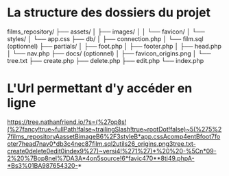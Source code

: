 # La structure des dossiers du projet

films_repository/
├── assets/
│   ├── images/
│   │   └── favicon/
│   └── styles/
│       └── app.css
├── db/
│   ├── connection.php
│   └── film.sql (optionnel)
├── partials/
│   ├── foot.php
│   ├── footer.php
│   ├── head.php
│   └── nav.php
├── docs/ (optionnel)
│   ├── favicon_origins.png
│   └── tree.txt
├── create.php
├── delete.php
├── edit.php
└── index.php

# L'Url permettant d'y accéder en ligne

https://tree.nathanfriend.io/?s=(%27op8s!(%27fancy!true~fullPath!false~trailingSlash!true~rootDot!false)~5(%275%27films_repositoryAassetBimageB6%2F3styleB*app.cssAcomp4entBfoot7footer7head7nav0*db3c4nec87film.sql2utils26_origins.png3tree.txt-create0delete0edit0index9%27)~versi4!%271%27)*%20%20-%5Cn*09-2%20%7Bop8nel%7DA3A*4on5source!6*favic470**8ti49.phpA-*Bs3%01BA987654320-*